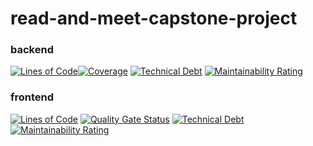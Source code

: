 # read-and-meet-capstone-project

### backend

[![Lines of Code](https://sonarcloud.io/api/project_badges/measure?project=cananozyol_read-and-meet-capstone-project-backend&metric=ncloc)](https://sonarcloud.io/summary/new_code?id=cananozyol_read-and-meet-capstone-project-backend)[![Coverage](https://sonarcloud.io/api/project_badges/measure?project=cananozyol_read-and-meet-capstone-project-backend&metric=coverage)](https://sonarcloud.io/summary/new_code?id=cananozyol_read-and-meet-capstone-project-backend)
[![Technical Debt](https://sonarcloud.io/api/project_badges/measure?project=cananozyol_read-and-meet-capstone-project-backend&metric=sqale_index)](https://sonarcloud.io/summary/new_code?id=cananozyol_read-and-meet-capstone-project-backend)
[![Maintainability Rating](https://sonarcloud.io/api/project_badges/measure?project=cananozyol_read-and-meet-capstone-project-backend&metric=sqale_rating)](https://sonarcloud.io/summary/new_code?id=cananozyol_read-and-meet-capstone-project-backend)

### frontend

[![Lines of Code](https://sonarcloud.io/api/project_badges/measure?project=cananozyol_read-and-meet-capstone-project-frontend&metric=ncloc)](https://sonarcloud.io/summary/new_code?id=cananozyol_read-and-meet-capstone-project-frontend)
[![Quality Gate Status](https://sonarcloud.io/api/project_badges/measure?project=cananozyol_read-and-meet-capstone-project-frontend&metric=alert_status)](https://sonarcloud.io/summary/new_code?id=cananozyol_read-and-meet-capstone-project-frontend)
[![Technical Debt](https://sonarcloud.io/api/project_badges/measure?project=cananozyol_read-and-meet-capstone-project-frontend&metric=sqale_index)](https://sonarcloud.io/summary/new_code?id=cananozyol_read-and-meet-capstone-project-frontend)
[![Maintainability Rating](https://sonarcloud.io/api/project_badges/measure?project=cananozyol_read-and-meet-capstone-project-frontend&metric=sqale_rating)](https://sonarcloud.io/summary/new_code?id=cananozyol_read-and-meet-capstone-project-frontend)

